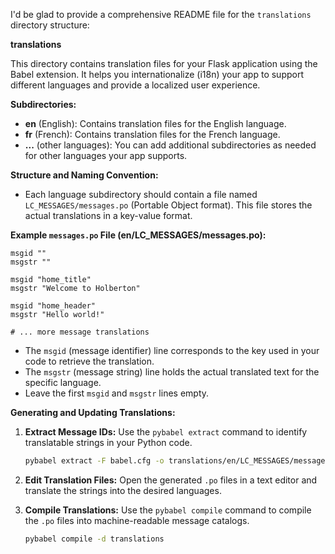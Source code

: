 I'd be glad to provide a comprehensive README file for the `translations` directory structure:

**translations**

This directory contains translation files for your Flask application using the Babel extension. It helps you internationalize (i18n) your app to support different languages and provide a localized user experience.

**Subdirectories:**

- **en** (English): Contains translation files for the English language.
- **fr** (French): Contains translation files for the French language.
- **...** (other languages): You can add additional subdirectories as needed for other languages your app supports.

**Structure and Naming Convention:**

- Each language subdirectory should contain a file named `LC_MESSAGES/messages.po` (Portable Object format). This file stores the actual translations in a key-value format.

**Example `messages.po` File (en/LC_MESSAGES/messages.po):**

```
msgid ""
msgstr ""

msgid "home_title"
msgstr "Welcome to Holberton"

msgid "home_header"
msgstr "Hello world!"

# ... more message translations
```

- The `msgid` (message identifier) line corresponds to the key used in your code to retrieve the translation.
- The `msgstr` (message string) line holds the actual translated text for the specific language.
- Leave the first `msgid` and `msgstr` lines empty.

**Generating and Updating Translations:**

1. **Extract Message IDs:** Use the `pybabel extract` command to identify translatable strings in your Python code.

   ```bash
   pybabel extract -F babel.cfg -o translations/en/LC_MESSAGES/messages.po your_app.py
   ```

2. **Edit Translation Files:** Open the generated `.po` files in a text editor and translate the strings into the desired languages.

3. **Compile Translations:** Use the `pybabel compile` command to compile the `.po` files into machine-readable message catalogs.

   ```bash
   pybabel compile -d translations
   ```
